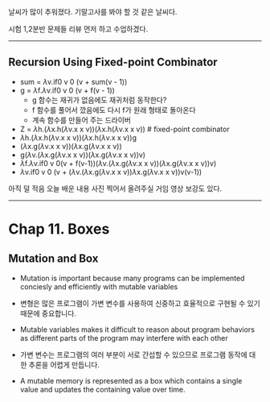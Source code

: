 날씨가 많이 추워졌다.
기말고사를 봐야 할 것 같은 날씨다.

시험 1,2분반 문제들 리뷰 먼저 하고 수업하겠다.

---
## Recursion Using Fixed-point Combinator
- sum = $\lambda$v.if0 v 0 (v + sum(v - 1))
- g = $\lambda$f.$\lambda$v.if0 v 0 (v + f(v - 1))
	- g 함수는 재귀가 없음에도 재귀처럼 동작한다?
	- f 함수를 풀어서 깠음에도 다시 f가 원래 형태로 돌아온다
	- 계속 함수를 만들어 주는 드라이버
- Z = $\lambda$h.($\lambda$x.h($\lambda$v.x x v))($\lambda$x.h($\lambda$v.x x v)) # fixed-point combinator
- $\lambda$h.($\lambda$x.h($\lambda$v.x x v))($\lambda$x.h($\lambda$v.x x v))g
- ($\lambda$x.g($\lambda$v.x x v))($\lambda$x.g($\lambda$v.x x v))
- g($\lambda$v.($\lambda$x.g($\lambda$v.x x v))($\lambda$x.g($\lambda$v.x x v))v)
- $\lambda$f.$\lambda$v.if0 v 0(v + f(v-1))($\lambda$v.($\lambda$x.g($\lambda$v.x x v))($\lambda$x.g($\lambda$v.x x v))v)
- $\lambda$v.if0 v 0 (v + ($\lambda$v.($\lambda$x.g($\lambda$v.x x v))$\lambda$x.g($\lambda$v.x x v))v(v-1))

아직 덜 적음
오늘 배운 내용 사진 찍어서 올려주실 거임
영상 보강도 있다.

---
# Chap 11. Boxes
## Mutation and Box
- Mutation is important because many programs can be implemented conciesly and efficiently with mutable variables
- 변형은 많은 프로그램이 가변 변수를 사용하여 신중하고 효율적으로 구현될 수 있기 때문에 중요합니다.

- Mutable variables makes it difficult to reason about program behaviors as different parts of the program may interfere with each other
- 가변 변수는 프로그램의 여러 부분이 서로 간섭할 수 있으므로 프로그램 동작에 대한 추론을 어렵게 만듭니다.

- A mutable memory is represented as a box which contains a single value and updates the containing value over time.
